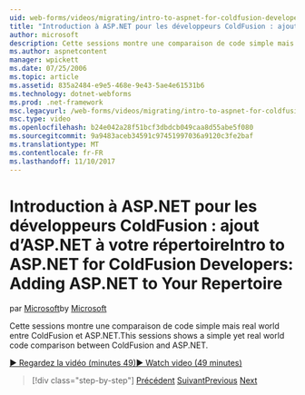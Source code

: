 ```yaml
---
uid: web-forms/videos/migrating/intro-to-aspnet-for-coldfusion-developers-adding-aspnet-to-your-repertoire
title: "Introduction à ASP.NET pour les développeurs ColdFusion : ajout d’ASP.NET à votre répertoire | Documents Microsoft"
author: microsoft
description: Cette sessions montre une comparaison de code simple mais real world entre ColdFusion et ASP.NET.
ms.author: aspnetcontent
manager: wpickett
ms.date: 07/25/2006
ms.topic: article
ms.assetid: 835a2484-e9e5-468e-9e43-5ae4e61531b6
ms.technology: dotnet-webforms
ms.prod: .net-framework
msc.legacyurl: /web-forms/videos/migrating/intro-to-aspnet-for-coldfusion-developers-adding-aspnet-to-your-repertoire
msc.type: video
ms.openlocfilehash: b24e042a28f51bcf3dbdcb049caa8d55abe5f080
ms.sourcegitcommit: 9a9483aceb34591c97451997036a9120c3fe2baf
ms.translationtype: MT
ms.contentlocale: fr-FR
ms.lasthandoff: 11/10/2017
---
```

<a name="intro-to-aspnet-for-coldfusion-developers-adding-aspnet-to-your-repertoire"></a><span data-ttu-id="9d96f-103">Introduction à ASP.NET pour les développeurs ColdFusion : ajout d’ASP.NET à votre répertoire</span><span class="sxs-lookup"><span data-stu-id="9d96f-103">Intro to ASP.NET for ColdFusion Developers: Adding ASP.NET to Your Repertoire</span></span>
====================
<span data-ttu-id="9d96f-104">par [Microsoft](https://github.com/microsoft)</span><span class="sxs-lookup"><span data-stu-id="9d96f-104">by [Microsoft](https://github.com/microsoft)</span></span>

<span data-ttu-id="9d96f-105">Cette sessions montre une comparaison de code simple mais real world entre ColdFusion et ASP.NET.</span><span class="sxs-lookup"><span data-stu-id="9d96f-105">This sessions shows a simple yet real world code comparison between ColdFusion and ASP.NET.</span></span>

[<span data-ttu-id="9d96f-106">&#9654; Regardez la vidéo (minutes 49)</span><span class="sxs-lookup"><span data-stu-id="9d96f-106">&#9654; Watch video (49 minutes)</span></span>](https://channel9.msdn.com/Blogs/ASP-NET-Site-Videos/intro-to-aspnet-for-coldfusion-developers-adding-aspnet-to-your-repertoire)

>[!div class="step-by-step"]
<span data-ttu-id="9d96f-107">[Précédent](intro-to-aspnet-for-jsp-developers-building-applications.md)
[Suivant](introduction-to-aspnet-for-coldfusion-developers-building-an-aspnet-application.md)</span><span class="sxs-lookup"><span data-stu-id="9d96f-107">[Previous](intro-to-aspnet-for-jsp-developers-building-applications.md)
[Next](introduction-to-aspnet-for-coldfusion-developers-building-an-aspnet-application.md)</span></span>
